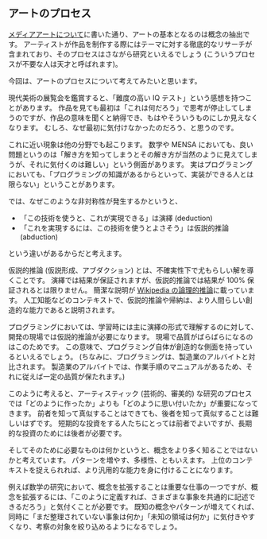 ## アートのプロセス

[メディアアートについて](Media-Art.md)に書いた通り、アートの基本となるのは概念の抽出です。
アーティストが作品を制作する際にはテーマに対する徹底的なリサーチが含まれており、そのプロセスはさながら研究といえるでしょう (こういうプロセスが不要な人は天才と呼ばれます)。

今回は、アートのプロセスについて考えてみたいと思います。

現代美術の展覧会を鑑賞すると、「難度の高い IQ テスト」という感想を持つことがあります。
作品を見ても最初は「これは何だろう」で思考が停止してしまうのですが、作品の意味を聞くと納得でき、もはやそういうものにしか見えなくなります。
むしろ、なぜ最初に気付けなかったのだろう、と思うのです。

これに近い現象は他の分野でも起こります。
数学や MENSA においても、良い問題というのは「解き方を知ってしまうとその解き方が当然のように見えてしまうが、それに気付くのは難しい」という側面があります。
実はプログラミングにおいても、「プログラミングの知識があるからといって、実装ができる人とは限らない」ということがあります。

では、なぜこのような非対称性が発生するかというと、

- 「この技術を使うと、これが実現できる」は演繹 (deduction)
- 「これを実現するには、この技術を使うとよさそう」は仮説的推論 (abduction)

という違いがあるからだと考えます。

仮説的推論 (仮説形成、アブダクション) とは、不確実性下で尤もらしい解を導くことです。
演繹では結果が保証されますが、仮説的推論では結果が 100% 保証されるとは限りません。
簡潔な説明が [Wikipedia の論理的推論](https://t.co/AefUKzM2d8)に載っています。
人工知能などのコンテキストで、仮説的推論や帰納は、より人間らしい創造的な能力であると説明されます。

プログラミングにおいては、学習時には主に演繹の形式で理解するのに対して、開発の現場では仮説的推論が必要になります。
現場で品質がばらばらになるのはこのためです。
この意味で、プログラミング自体が創造的な側面を持っているといえるでしょう。
(ちなみに、プログラミングは、製造業のアルバイトと対比されます。
製造業のアルバイトでは、作業手順のマニュアルがあるため、それに従えば一定の品質が保たれます。)

このように考えると、アーティスティック (芸術的、審美的) な研究のプロセスでは「どのように作ったか」よりも「どのように思い付いたか」が重要になってきます。
前者を知って真似することはできても、後者を知って真似することは難しいはずです。
短期的な投資をする人たちにとっては前者でよいですが、長期的な投資のためには後者が必要です。

そしてそのために必要なものは何かというと、概念をより多く知ることではないかと考えています。
パターンを増やす、多様性、ともいえます。
上位のコンテキストを捉えられれば、より汎用的な能力を身に付けることになります。

例えば数学の研究において、概念を拡張することは重要な仕事の一つですが、概念を拡張するには、「このように定義すれば、さまざまな事象を共通的に記述できるだろう」と気付くことが必要です。
既知の概念やパターンが増えてくれば、同時に「まだ整理されていない事象は何か」「未知の領域は何か」に気付きやすくなり、考察の対象を絞り込めるようになるでしょう。
